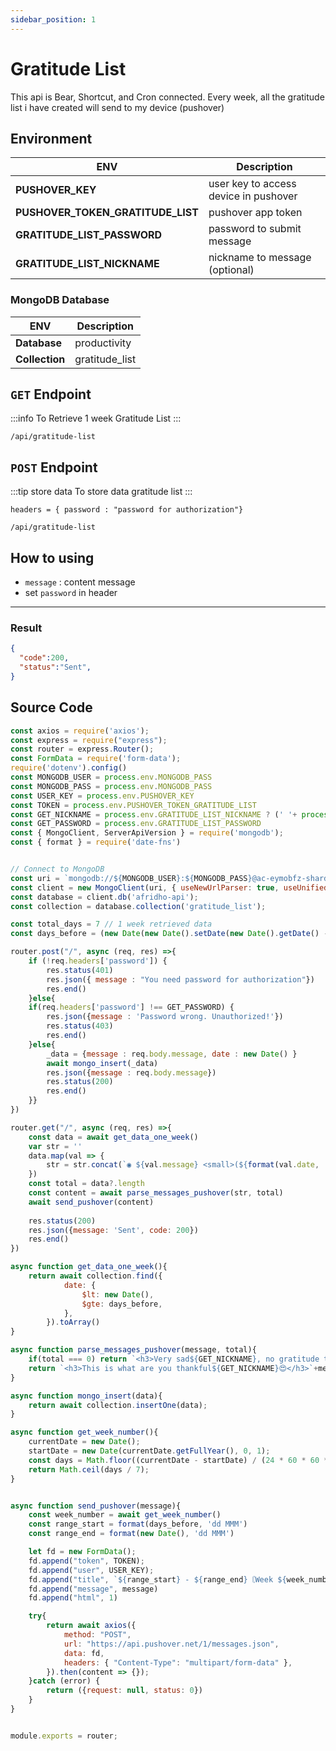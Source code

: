 ```yaml
---
sidebar_position: 1
---
```


# Gratitude List

This api is Bear, Shortcut, and Cron connected. Every week, all the gratitude list i have created will send to my device (pushover)

## Environment

| ENV                               | Description                           |
| --------------------------------- | ------------------------------------- |
| **PUSHOVER_KEY**                  | user key to access device in pushover |
| **PUSHOVER_TOKEN_GRATITUDE_LIST** | pushover app token                    |
| **GRATITUDE_LIST_PASSWORD**       | password to submit message            |
| **GRATITUDE_LIST_NICKNAME**       | nickname to message (optional)        |

### MongoDB Database

| ENV            | Description    |
| -------------- | -------------- |
| **Database**   | productivity   |
| **Collection** | gratitude_list |

## `GET` Endpoint
:::info
 To Retrieve 1 week Gratitude List
:::

```
/api/gratitude-list
```

## `POST` Endpoint
:::tip store data
 To store data gratitude list
:::
```
headers = { password : "password for authorization"}

/api/gratitude-list
```

## How to using

- `message` : content message
- set `password` in header

---

### Result

```json title="Response Example: /api/gratitude-list"
{
  "code":200,
  "status":"Sent",
}
```

## Source Code

```javascript title="gratitude-list.js"
const axios = require('axios');
const express = require("express");
const router = express.Router();
const FormData = require('form-data');
require('dotenv').config()
const MONGODB_USER = process.env.MONGODB_PASS
const MONGODB_PASS = process.env.MONGODB_PASS
const USER_KEY = process.env.PUSHOVER_KEY
const TOKEN = process.env.PUSHOVER_TOKEN_GRATITUDE_LIST
const GET_NICKNAME = process.env.GRATITUDE_LIST_NICKNAME ? (' '+ process.env.GRATITUDE_LIST_NICKNAME) : ''
const GET_PASSWORD = process.env.GRATITUDE_LIST_PASSWORD 
const { MongoClient, ServerApiVersion } = require('mongodb');
const { format } = require('date-fns')


// Connect to MongoDB
const uri = `mongodb://${MONGODB_USER}:${MONGODB_PASS}@ac-eymobfz-shard-00-00.dpxrwue.mongodb.net:27017,ac-eymobfz-shard-00-01.dpxrwue.mongodb.net:27017,ac-eymobfz-shard-00-02.dpxrwue.mongodb.net:27017/?ssl=true`;
const client = new MongoClient(uri, { useNewUrlParser: true, useUnifiedTopology: true, serverApi: ServerApiVersion.v1 });
const database = client.db('afridho-api');
const collection = database.collection('gratitude_list');

const total_days = 7 // 1 week retrieved data
const days_before = (new Date(new Date().setDate(new Date().getDate() - total_days)))

router.post("/", async (req, res) =>{
    if (!req.headers['password']) {
        res.status(401)
        res.json({ message : "You need password for authorization"})   
        res.end()
    }else{
    if(req.headers['password'] !== GET_PASSWORD) {
        res.json({message : 'Password wrong. Unauthorized!'})
        res.status(403)
        res.end()
    }else{
        _data = {message : req.body.message, date : new Date() }
        await mongo_insert(_data)
        res.json({message : req.body.message})
        res.status(200)
        res.end()
    }}
})

router.get("/", async (req, res) =>{
    const data = await get_data_one_week()
    var str = ''
    data.map(val => {
        str = str.concat(`◉ ${val.message} <small>(${format(val.date, 'eeee, HH:mm')})</small>\n\n`);
    })
    const total = data?.length
    const content = await parse_messages_pushover(str, total)
    await send_pushover(content)
    
    res.status(200)
    res.json({message: 'Sent', code: 200})
    res.end()
})

async function get_data_one_week(){
    return await collection.find({
            date: {
                $lt: new Date(),
                $gte: days_before,
            },
        }).toArray()
}

async function parse_messages_pushover(message, total){
    if(total === 0) return `<h3>Very sad${GET_NICKNAME}, no gratitude this week😢</h3>`
    return `<h3>This is what are you thankful${GET_NICKNAME}😍</h3>`+message+"<h5>Total = "+total+"</h5>"
}

async function mongo_insert(data){
    return await collection.insertOne(data);
}

async function get_week_number(){
    currentDate = new Date();
    startDate = new Date(currentDate.getFullYear(), 0, 1);
    const days = Math.floor((currentDate - startDate) / (24 * 60 * 60 * 1000));
    return Math.ceil(days / 7);
}


async function send_pushover(message){
    const week_number = await get_week_number()
    const range_start = format(days_before, 'dd MMM')
    const range_end = format(new Date(), 'dd MMM')

    let fd = new FormData();
    fd.append("token", TOKEN);
    fd.append("user", USER_KEY);
    fd.append("title", `${range_start} - ${range_end}〘Week ${week_number}〙`)
    fd.append("message", message)
    fd.append("html", 1)

    try{
        return await axios({
            method: "POST",
            url: "https://api.pushover.net/1/messages.json",
            data: fd,
            headers: { "Content-Type": "multipart/form-data" },
        }).then(content => {});
    }catch (error) {
        return ({request: null, status: 0})
    }
}


module.exports = router;
```